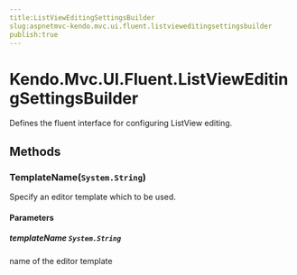 ```yaml
---
title:ListViewEditingSettingsBuilder
slug:aspnetmvc-kendo.mvc.ui.fluent.listvieweditingsettingsbuilder
publish:true
---
```


# Kendo.Mvc.UI.Fluent.ListViewEditingSettingsBuilder
Defines the fluent interface for configuring ListView editing.



## Methods

### TemplateName(`System.String`)
Specify an editor template which to be used.



#### Parameters

##### templateName `System.String`
name of the editor template





